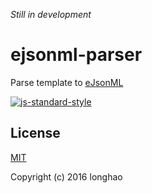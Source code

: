 <i>Still in development</i>

# ejsonml-parser

Parse template to [eJsonML](https://github.com/longhaohe/ejsonml)

[![js-standard-style](https://img.shields.io/badge/code%20style-standard-brightgreen.svg)](http://standardjs.com)

##

## License

[MIT](http://opensource.org/licenses/MIT)

Copyright (c) 2016 longhao
